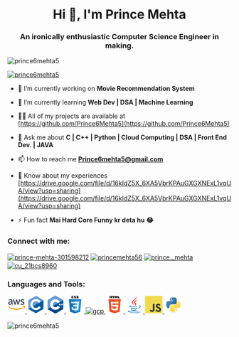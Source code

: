 <h1 align="center">Hi 👋, I'm Prince Mehta</h1>
<h3 align="center">An ironically enthusiastic Computer Science Engineer in making.</h3>

<p align="left"> <img src="https://komarev.com/ghpvc/?username=prince6mehta5&label=Profile%20views&color=0e75b6&style=flat" alt="prince6mehta5" /> </p>

<p align="left"> <a href="https://github.com/ryo-ma/github-profile-trophy"><img src="https://github-profile-trophy.vercel.app/?username=prince6mehta5" alt="prince6mehta5" /></a> </p>

- 🔭 I’m currently working on **Movie Recommendation System**

- 🌱 I’m currently learning **Web Dev | DSA | Machine Learning**

- 👨‍💻 All of my projects are available at [https://github.com/Prince6Mehta5](https://github.com/Prince6Mehta5)

- 💬 Ask me about **C | C++ | Python | Cloud Computing | DSA | Front End Dev. | JAVA**

- 📫 How to reach me **Prince6mehta5@gmail.com**

- 📄 Know about my experiences [https://drive.google.com/file/d/16kIdZ5X_6XA5VbrKPAuGXGXNExL1vqUA/view?usp=sharing](https://drive.google.com/file/d/16kIdZ5X_6XA5VbrKPAuGXGXNExL1vqUA/view?usp=sharing)

- ⚡ Fun fact **Mai Hard Core Funny kr deta hu 😂**

<h3 align="left">Connect with me:</h3>
<p align="left">
<a href="https://linkedin.com/in/prince-mehta-301598212" target="blank"><img align="center" src="https://raw.githubusercontent.com/rahuldkjain/github-profile-readme-generator/master/src/images/icons/Social/linked-in-alt.svg" alt="prince-mehta-301598212" height="30" width="40" /></a>
<a href="https://kaggle.com/princemehta56" target="blank"><img align="center" src="https://raw.githubusercontent.com/rahuldkjain/github-profile-readme-generator/master/src/images/icons/Social/kaggle.svg" alt="princemehta56" height="30" width="40" /></a>
<a href="https://instagram.com/prince._mehta" target="blank"><img align="center" src="https://raw.githubusercontent.com/rahuldkjain/github-profile-readme-generator/master/src/images/icons/Social/instagram.svg" alt="prince._mehta" height="30" width="40" /></a>
<a href="https://www.codechef.com/users/cu_21bcs8960" target="blank"><img align="center" src="https://cdn.jsdelivr.net/npm/simple-icons@3.1.0/icons/codechef.svg" alt="cu_21bcs8960" height="30" width="40" /></a>
</p>

<h3 align="left">Languages and Tools:</h3>
<p align="left"> <a href="https://aws.amazon.com" target="_blank" rel="noreferrer"> <img src="https://raw.githubusercontent.com/devicons/devicon/master/icons/amazonwebservices/amazonwebservices-original-wordmark.svg" alt="aws" width="40" height="40"/> </a> <a href="https://www.cprogramming.com/" target="_blank" rel="noreferrer"> <img src="https://raw.githubusercontent.com/devicons/devicon/master/icons/c/c-original.svg" alt="c" width="40" height="40"/> </a> <a href="https://www.w3schools.com/cpp/" target="_blank" rel="noreferrer"> <img src="https://raw.githubusercontent.com/devicons/devicon/master/icons/cplusplus/cplusplus-original.svg" alt="cplusplus" width="40" height="40"/> </a> <a href="https://www.w3schools.com/css/" target="_blank" rel="noreferrer"> <img src="https://raw.githubusercontent.com/devicons/devicon/master/icons/css3/css3-original-wordmark.svg" alt="css3" width="40" height="40"/> </a> <a href="https://cloud.google.com" target="_blank" rel="noreferrer"> <img src="https://www.vectorlogo.zone/logos/google_cloud/google_cloud-icon.svg" alt="gcp" width="40" height="40"/> </a> <a href="https://www.w3.org/html/" target="_blank" rel="noreferrer"> <img src="https://raw.githubusercontent.com/devicons/devicon/master/icons/html5/html5-original-wordmark.svg" alt="html5" width="40" height="40"/> </a> <a href="https://www.java.com" target="_blank" rel="noreferrer"> <img src="https://raw.githubusercontent.com/devicons/devicon/master/icons/java/java-original.svg" alt="java" width="40" height="40"/> </a> <a href="https://developer.mozilla.org/en-US/docs/Web/JavaScript" target="_blank" rel="noreferrer"> <img src="https://raw.githubusercontent.com/devicons/devicon/master/icons/javascript/javascript-original.svg" alt="javascript" width="40" height="40"/> </a> <a href="https://www.python.org" target="_blank" rel="noreferrer"> <img src="https://raw.githubusercontent.com/devicons/devicon/master/icons/python/python-original.svg" alt="python" width="40" height="40"/> </a> </p>

<p><img align="center" src="https://github-readme-stats.vercel.app/api/top-langs?username=prince6mehta5&show_icons=true&locale=en&layout=compact" alt="prince6mehta5" /></p>
